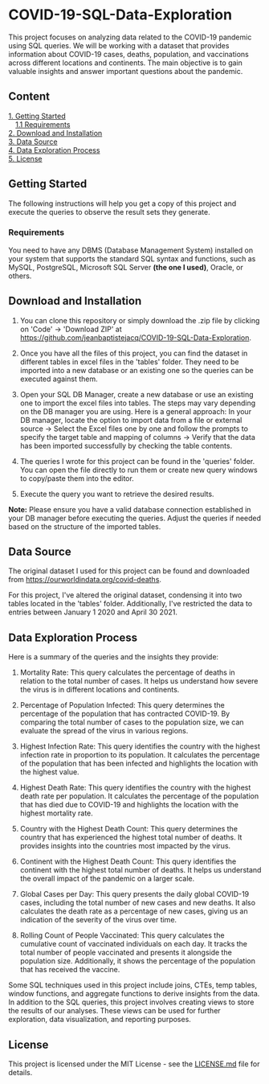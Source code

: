 # COVID-19-SQL-Data-Exploration
This project focuses on analyzing data related to the COVID-19 pandemic using SQL queries. 
We will be working with a dataset that provides information about COVID-19 cases, deaths, population, and 
vaccinations across different locations and continents. The main objective is to gain valuable insights and answer important questions about the pandemic.
## Content

[1. Getting Started](#getting-started)  
&emsp;[1.1 Requirements](#requirements)  
[2. Download and Installation](#download-and-installation)  
[3. Data Source](#data-source)  
[4. Data Exploration Process](#data-exploration-process)  
[5. License](#license)  

## Getting Started

The following instructions will help you get a copy of this project and execute the queries to observe the result sets they generate.

### Requirements

You need to have any DBMS (Database Management System) installed on your system that supports the standard SQL syntax and functions, such as MySQL, PostgreSQL, Microsoft SQL Server **(the one I used)**, Oracle, or others.

## Download and Installation

1. You can clone this repository or simply download the .zip file by clicking on 'Code' -> 'Download ZIP' at <https://github.com/jeanbaptistejacq/COVID-19-SQL-Data-Exploration>.

2. Once you have all the files of this project, you can find the dataset in different tables in excel files in the 'tables' folder. They need to be imported into a new database or an existing one so the queries can be executed against them.

3. Open your SQL DB Manager, create a new database or use an existing one to import the excel files into tables. The steps may vary depending on the DB manager you are using. Here is a general approach: In your DB manager, locate the option to import data from a file or external source ->
Select the Excel files one by one and follow the prompts to specify the target table and mapping of columns ->
Verify that the data has been imported successfully by checking the table contents.

4. The queries I wrote for this project can be found in the 'queries' folder. You can open the file directly to run them or create new query windows to copy/paste them into the editor.  

5. Execute the query you want to retrieve the desired results.  

**Note:** Please ensure you have a valid database connection established in your DB manager before executing the queries. Adjust the queries if needed based on the structure of the imported tables.

## Data Source

The original dataset I used for this project can be found and downloaded from <https://ourworldindata.org/covid-deaths>.

For this project, I've altered the original dataset, condensing it into two tables located in the 'tables' folder. Additionally, I've restricted the data to entries between January 1 2020 and April 30 2021.

## Data Exploration Process

Here is a summary of the queries and the insights they provide:

1. Mortality Rate: This query calculates the percentage of deaths in relation to the total number of cases. It helps us understand how severe the virus is in different locations and continents.

2. Percentage of Population Infected: This query determines the percentage of the population that has contracted COVID-19. By comparing the total number of cases to the population size, we can evaluate the spread of the virus in various regions.

3. Highest Infection Rate: This query identifies the country with the highest infection rate in proportion to its population. It calculates the percentage of the population that has been infected and highlights the location with the highest value.

4. Highest Death Rate: This query identifies the country with the highest death rate per population. It calculates the percentage of the population that has died due to COVID-19 and highlights the location with the highest mortality rate.

5. Country with the Highest Death Count: This query determines the country that has experienced the highest total number of deaths. It provides insights into the countries most impacted by the virus.

6. Continent with the Highest Death Count: This query identifies the continent with the highest total number of deaths. It helps us understand the overall impact of the pandemic on a larger scale.

7. Global Cases per Day: This query presents the daily global COVID-19 cases, including the total number of new cases and new deaths. It also calculates the death rate as a percentage of new cases, giving us an indication of the severity of the virus over time.

8. Rolling Count of People Vaccinated: This query calculates the cumulative count of vaccinated individuals on each day. It tracks the total number of people vaccinated and presents it alongside the population size. Additionally, it shows the percentage of the population that has received the vaccine.

Some SQL techniques used in this project include joins, CTEs, temp tables, window functions, and aggregate functions to derive insights from the data. In addition to the SQL queries, this project involves creating views to store the results of our analyses. These views can be used for further exploration, data visualization, and reporting purposes.


## License

This project is licensed under the MIT License - see the [LICENSE.md](LICENSE) file for details.
